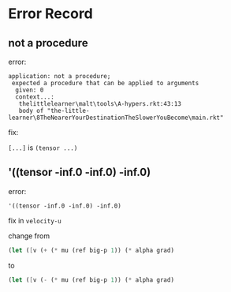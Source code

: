# Error Record


## not a procedure

error:

```
application: not a procedure;
 expected a procedure that can be applied to arguments
  given: 0
  context...:
   thelittlelearner\malt\tools\A-hypers.rkt:43:13
   body of "the-little-learner\8TheNearerYourDestinationTheSlowerYouBecome\main.rkt"
```

fix:

`[...]` is `(tensor ...)`

## '((tensor -inf.0 -inf.0) -inf.0)

error:

```
'((tensor -inf.0 -inf.0) -inf.0)
```

fix in `velocity-u`

change from

```scheme
(let ([v (+ (* mu (ref big-p 1)) (* alpha grad)
```

to

```scheme
(let ([v (- (* mu (ref big-p 1)) (* alpha grad)
```